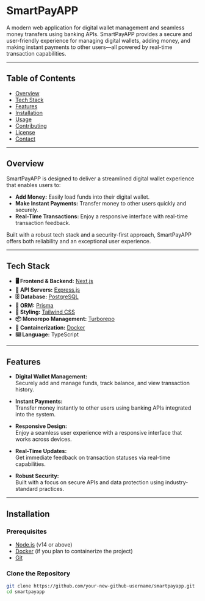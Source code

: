 # SmartPayAPP

A modern web application for digital wallet management and seamless money transfers using banking APIs. SmartPayAPP provides a secure and user-friendly experience for managing digital wallets, adding money, and making instant payments to other users—all powered by real-time transaction capabilities.

---

## Table of Contents

- [Overview](#overview)
- [Tech Stack](#tech-stack)
- [Features](#features)
- [Installation](#installation)
- [Usage](#usage)
- [Contributing](#contributing)
- [License](#license)
- [Contact](#contact)

---

## Overview

SmartPayAPP is designed to deliver a streamlined digital wallet experience that enables users to:
- **Add Money:** Easily load funds into their digital wallet.
- **Make Instant Payments:** Transfer money to other users quickly and securely.
- **Real-Time Transactions:** Enjoy a responsive interface with real-time transaction feedback.

Built with a robust tech stack and a security-first approach, SmartPayAPP offers both reliability and an exceptional user experience.

---

## Tech Stack

- **🖥️ Frontend & Backend:** [Next.js](https://nextjs.org/)
- **🚀 API Servers:** [Express.js](https://expressjs.com/)
- **🗄️ Database:** [PostgreSQL](https://www.postgresql.org/)
- **🔌 ORM:** [Prisma](https://www.prisma.io/)
- **🎨 Styling:** [Tailwind CSS](https://tailwindcss.com/)
- **📦 Monorepo Management:** [Turborepo](https://turborepo.org/)
- **🐳 Containerization:** [Docker](https://www.docker.com/)
- **⌨️ Language:** TypeScript

---

## Features

- **Digital Wallet Management:**  
  Securely add and manage funds, track balance, and view transaction history.

- **Instant Payments:**  
  Transfer money instantly to other users using banking APIs integrated into the system.

- **Responsive Design:**  
  Enjoy a seamless user experience with a responsive interface that works across devices.

- **Real-Time Updates:**  
  Get immediate feedback on transaction statuses via real-time capabilities.

- **Robust Security:**  
  Built with a focus on secure APIs and data protection using industry-standard practices.

---

## Installation

### Prerequisites

- [Node.js](https://nodejs.org/) (v14 or above)
- [Docker](https://www.docker.com/) (if you plan to containerize the project)
- [Git](https://git-scm.com/)

### Clone the Repository

```bash
git clone https://github.com/your-new-github-username/smartpayapp.git
cd smartpayapp
